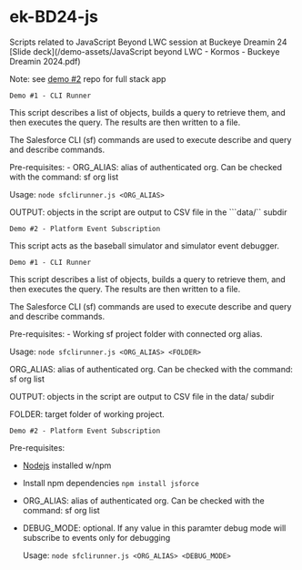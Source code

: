 # ek-BD24-js
Scripts related to JavaScript Beyond LWC session at Buckeye Dreamin 24
[Slide deck](/demo-assets/JavaScript beyond LWC - Kormos - Buckeye Dreamin 2024.pdf)

Note: see [demo #2](https://github.com/kormco/bd24-demo2) repo for full stack app

```Demo #1 - CLI Runner```

  This script describes a list of objects, builds a query to retrieve them, and then executes the query.
    The results are then written to a file.
    
  The Salesforce CLI (sf) commands are used to execute describe and query and describe commands.


  Pre-requisites:
      - ORG_ALIAS: alias of authenticated org. Can be checked with the command: sf org list 

  Usage: ```node sfclirunner.js <ORG_ALIAS>```
  
  OUTPUT: objects in the script are output to CSV file in the ```data/`` subdir
  

```Demo #2 - Platform Event Subscription```

  This script acts as the baseball simulator and simulator event debugger.

```Demo #1 - CLI Runner```

  This script describes a list of objects, builds a query to retrieve them, and then executes the query.
    The results are then written to a file.
    
  The Salesforce CLI (sf) commands are used to execute describe and query and describe commands.


  Pre-requisites:
      - Working sf project folder with connected org alias.
 
  Usage: ```node sfclirunner.js <ORG_ALIAS> <FOLDER>```
  
  ORG_ALIAS: alias of authenticated org. Can be checked with the command: sf org list

  OUTPUT: objects in the script are output to CSV file in the data/ subdir
  
  FOLDER: target folder of working project. 

```Demo #2 - Platform Event Subscription```

Pre-requisites:
  - [Nodejs](https://nodejs.org/en) installed w/npm
  - Install npm dependencies
    ```npm install jsforce```
  - ORG_ALIAS: alias of authenticated org. Can be checked with the command: sf org list
  - DEBUG_MODE: optional. If any value in this paramter debug mode will subscribe to events only for debugging


    Usage: ```node sfclirunner.js <ORG_ALIAS> <DEBUG_MODE>```
  


